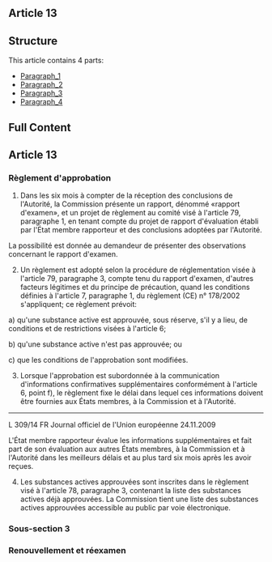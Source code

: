 ## Article 13

## Structure

This article contains 4 parts:

- [Paragraph_1](./Paragraph_1.md)
- [Paragraph_2](./Paragraph_2.md)
- [Paragraph_3](./Paragraph_3.md)
- [Paragraph_4](./Paragraph_4.md)

## Full Content

## Article 13

### Règlement d'approbation

1. Dans les six mois à compter de la réception des conclusions de l'Autorité, la Commission présente un rapport, dénommé «rapport d'examen», et un projet de règlement au comité visé à l'article 79, paragraphe 1, en tenant compte du projet de rapport d'évaluation établi par l'État membre rapporteur et des conclusions adoptées par l'Autorité.

La possibilité est donnée au demandeur de présenter des observations concernant le rapport d'examen.

2. Un règlement est adopté selon la procédure de réglementation visée à l'article 79, paragraphe 3, compte tenu du rapport d'examen, d'autres facteurs légitimes et du principe de précaution, quand les conditions définies à l'article 7, paragraphe 1, du règlement (CE) n° 178/2002 s'appliquent; ce règlement prévoit:

a) qu'une substance active est approuvée, sous réserve, s'il y a lieu, de conditions et de restrictions visées à l'article 6;

b) qu'une substance active n'est pas approuvée; ou

c) que les conditions de l'approbation sont modifiées.

3. Lorsque l'approbation est subordonnée à la communication d'informations confirmatives supplémentaires conformément à l'article 6, point f), le règlement fixe le délai dans lequel ces informations doivent être fournies aux États membres, à la Commission et à l'Autorité.
---


L 309/14            FR                         Journal officiel de l'Union européenne                                24.11.2009

L'État membre rapporteur évalue les informations supplémentaires et fait part de son évaluation aux autres États membres, à la Commission et à l'Autorité dans les meilleurs délais et au plus tard six mois après les avoir reçues.

4. Les substances actives approuvées sont inscrites dans le règlement visé à l'article 78, paragraphe 3, contenant la liste des substances actives déjà approuvées. La Commission tient une liste des substances actives approuvées accessible au public par voie électronique.

### Sous-section 3
### Renouvellement et réexamen